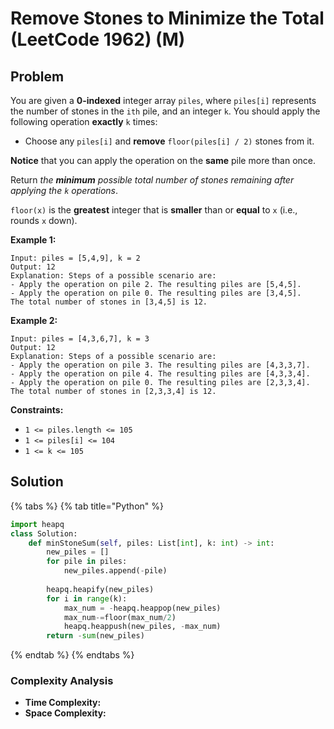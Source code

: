 # Remove Stones to Minimize the Total (LeetCode 1962) (M)

## Problem

You are given a **0-indexed** integer array `piles`, where `piles[i]` represents the number of stones in the `ith` pile, and an integer `k`. You should apply the following operation **exactly** `k` times:

* Choose any `piles[i]` and **remove** `floor(piles[i] / 2)` stones from it.

**Notice** that you can apply the operation on the **same** pile more than once.

Return _the **minimum** possible total number of stones remaining after applying the _`k`_ operations_.

`floor(x)` is the **greatest** integer that is **smaller** than or **equal** to `x` (i.e., rounds `x` down).

**Example 1:**

```
Input: piles = [5,4,9], k = 2
Output: 12
Explanation: Steps of a possible scenario are:
- Apply the operation on pile 2. The resulting piles are [5,4,5].
- Apply the operation on pile 0. The resulting piles are [3,4,5].
The total number of stones in [3,4,5] is 12.
```

**Example 2:**

```
Input: piles = [4,3,6,7], k = 3
Output: 12
Explanation: Steps of a possible scenario are:
- Apply the operation on pile 3. The resulting piles are [4,3,3,7].
- Apply the operation on pile 4. The resulting piles are [4,3,3,4].
- Apply the operation on pile 0. The resulting piles are [2,3,3,4].
The total number of stones in [2,3,3,4] is 12.
```

**Constraints:**

* `1 <= piles.length <= 105`
* `1 <= piles[i] <= 104`
* `1 <= k <= 105`

## Solution&#x20;

{% tabs %}
{% tab title="Python" %}
```python
import heapq
class Solution:
    def minStoneSum(self, piles: List[int], k: int) -> int:
        new_piles = []
        for pile in piles:
            new_piles.append(-pile)
        
        heapq.heapify(new_piles)
        for i in range(k):
            max_num = -heapq.heappop(new_piles)
            max_num-=floor(max_num/2)
            heapq.heappush(new_piles, -max_num)
        return -sum(new_piles)
```
{% endtab %}
{% endtabs %}

### Complexity Analysis

* **Time Complexity:**
* **Space Complexity:**
